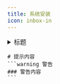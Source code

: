 ```yaml
---
title: 系统安装
icon: inbox-in
---
```



 
 
<details class="custom-container details"> 
<summary >标题</summary>
折叠区域内容
</details>


````tip 提示
# 提示内容
```warning 警告
### 警告内容
```
````







